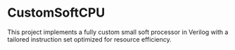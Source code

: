 # CustomSoftCPU
This project implements a fully custom small soft processor in Verilog with a tailored instruction set optimized for resource efficiency.
